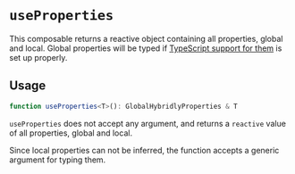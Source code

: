 # `useProperties`

This composable returns a reactive object containing all properties, global and local. Global properties will be typed if [TypeScript support for them](../../guide/global-properties.md#typescript-support) is set up properly.

## Usage

```ts
function useProperties<T>(): GlobalHybridlyProperties & T
```

`useProperties` does not accept any argument, and returns a `reactive` value of all properties, global and local.

Since local properties can not be inferred, the function accepts a generic argument for typing them.
